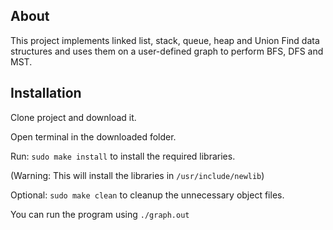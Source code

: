 ## About

This project implements linked list, stack, queue, heap and Union Find data structures and uses them on a user-defined graph to perform BFS, DFS and MST.

## Installation

Clone project and download it.

Open terminal in the downloaded folder.

Run: `sudo make install` to install the required libraries.

(Warning: This will install the libraries in `/usr/include/newlib`)

Optional: `sudo make clean` to cleanup the unnecessary object files.

You can run the program using `./graph.out`